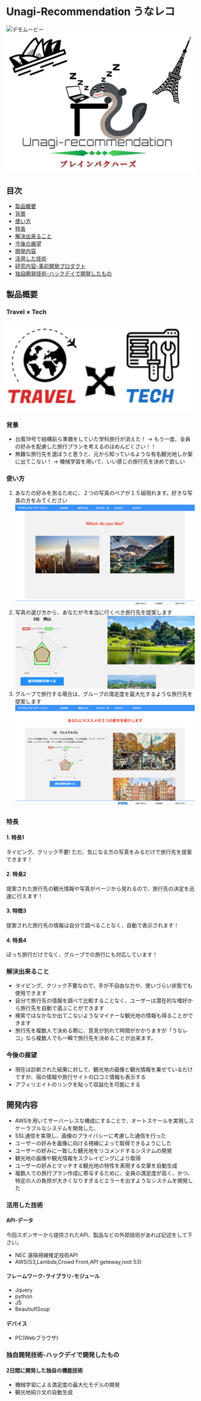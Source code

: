 # Unagi-Recommendation うなレコ
![デモムービー](https://youtu.be/c4XjRWWVmU8)
![うなぎレコメンデーション](https://github.com/jphacks/TK_1919/blob/master/readme_images/logo.png "Unagi-recomendation")
## 目次
- [製品概要](#製品概要)
- [背景](#背景)
- [使い方](#使い方)
- [特長](#特長)
- [解決出来ること](#解決出来ること)
- [今後の展望](#今後の展望)
- [開発内容](#開発内容)
- [活用した技術](#活用した技術)
- [研究内容-事前開発プロダクト](#研究内容-事前開発プロダクト)
- [独自開発技術-ハックデイで開発したもの](#独自開発技術-ハックデイで開発したもの)

## 製品概要
### Travel × Tech
![トラベルテック](https://github.com/jphacks/TK_1919/blob/master/readme_images/travelTech.png "TravelTech")


### 背景
<!--
ここに
- こんかいのプロダクトの開発に至った背景
- 着目した顧客・顧客の課題・現状
を記入してください
-->
* 台風19号で結構前ら準備をしていた学科旅行が消えた！
-> もう一度、全員の好みを配慮した旅行プランを考えるのはめんどくさい！！
* 無難な旅行先を選ぼうと思うと、元から知っているような有名観光地しか案に出てこない！
-> 機械学習を用いて、いい感じの旅行先を決めて欲しい


### 使い方
1. あなたの好みを測るために、２つの写真のペアが１５組現れます。好きな写真の方をみてください
![操作方法1](https://github.com/jphacks/TK_1919/blob/master/fig_ReadMe/%E3%82%B9%E3%82%AF%E3%83%AA%E3%83%BC%E3%83%B3%E3%82%B7%E3%83%A7%E3%83%83%E3%83%88%202019-10-27%2013.34.29.png "screenImages1")
2. 写真の選び方から、あなたが今本当に行くべき旅行先を提案します
![操作方法2](https://github.com/jphacks/TK_1919/blob/master/fig_ReadMe/screenImage.png "screenImages2")
3. グループで旅行する場合は、グループの満足度を最大化するような旅行先を提案します
![操作方法3](https://github.com/jphacks/TK_1919/blob/master/fig_ReadMe/%E3%82%B9%E3%82%AF%E3%83%AA%E3%83%BC%E3%83%B3%E3%82%B7%E3%83%A7%E3%83%83%E3%83%88%202019-10-27%2013.35.59.png "screenImages3")

### 特長

#### 1. 特長1
タイピング、クリック不要!
ただ、気になる方の写真をみるだけで旅行先を提案できます！
#### 2. 特長2
提案された旅行先の観光情報や写真がページから見れるので、旅行先の決定を迅速に行えます！
#### 3. 特徴3
提案された旅行先の情報は自分で調べることなく、自動で表示されます！
#### 4. 特長4
ぼっち旅行だけでなく、グループでの旅行にも対応しています！

### 解決出来ること

* タイピング、クリック不要なので、手が不自由な方や、使いづらい状態でも使用できます
* 自分で旅行先の情報を調べて比較することなく、ユーザーは潜在的な嗜好から旅行先を自動で選ぶことができます
* 検索ではなかなか出てこないようなマイナーな観光地の情報も得ることができます
* 旅行先を複数人で決める際に、意見が別れて時間がかかりますが「うなレコ」なら複数人でも一瞬で旅行先を決めることが出来ます。

### 今後の展望
* 現在は診断された結果に対して、観光地の画像と観光情報を乗せているだけですが、宿の情報や旅行サイトの口コミ情報も表示する
* アフィリエイトのリンクを貼って収益化を可能にする

## 開発内容
* AWSを用いてサーバーレスな構成にすることで、オートスケールを実現しスケーラブルなシステムを開発した、
* SSL通信を実現し、画像のプライバシーに考慮した通信を行った
* ユーザーの好みを画像に向ける視線によって取得できるようにした
* ユーザーの好みに一致した観光地をリコメンドするシステムの開発
* 観光地の画像や観光情報をスクレイピングにより取得
* ユーザーの好みとマッチする観光地の特性を表現する文章を自動生成
* 複数人での旅行プラン作成に寄与するために、全員の満足度が高く、かつ、特定の人の負担が大きくなりすぎるとエラーを出すようなシステムを開発した


### 活用した技術

#### API-データ
今回スポンサーから提供されたAPI、製品などの外部技術があれば記述をして下さい。

* NEC 遠隔視線推定技術API
* AWS(S3,Lambda,Crowd Front,API geteway,root 53)

#### フレームワーク-ライブラリ-モジュール
* Jquery
* python
* JS
* BeautiuflSoup

#### デバイス
* PC(Webブラウザ)

### 独自開発技術-ハックデイで開発したもの

#### 2日間に開発した独自の機能技術

* 機械学習による満足度の最大化モデルの開発
* 観光地紹介文の自動生成
